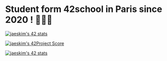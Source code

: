 # Student form 42school in Paris since 2020 ! 🏄🏻‍♀️

[![jaeskim's 42 stats](https://badge42.herokuapp.com/api/stats/jurichar?privacyName=true&privacyEmail=true)](https://github.com/jurichar)

[![jaeskim's 42Project Score](https://badge42.herokuapp.com/api/project/jurichar/cub3d)](https://github.com/JaeSeoKim/badge42)

[![jaeskim's 42 stats](https://badge42.herokuapp.com/api/stats/jurichar?darkmode=true&cursus=C%20Piscine)](https://github.com/JaeSeoKim/badge42)
